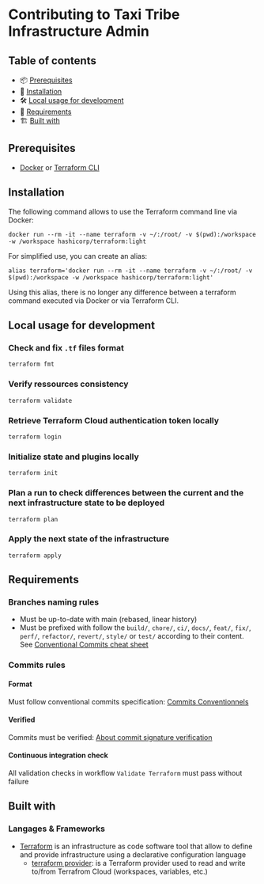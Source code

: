 # Contributing to Taxi Tribe Infrastructure Admin

## Table of contents

- 📦 [Prerequisites](#prerequisites)
- 🚀 [Installation](#installation)
- 🛠️ [Local usage for development](#local-usage-for-development)
- 🤝 [Requirements](#requirements)
- 🏗️ [Built with](#built-with)

## Prerequisites

- [Docker](https://www.docker.com/) or [Terraform CLI](https://www.terraform.io/cli)

## Installation

The following command allows to use the Terraform command line via Docker:
```shell
docker run --rm -it --name terraform -v ~/:/root/ -v $(pwd):/workspace -w /workspace hashicorp/terraform:light
```

For simplified use, you can create an alias:
```shell
alias terraform='docker run --rm -it --name terraform -v ~/:/root/ -v $(pwd):/workspace -w /workspace hashicorp/terraform:light'
```

Using this alias, there is no longer any difference between a terraform command executed via Docker or via Terraform CLI.

## Local usage for development

### Check and fix `.tf` files format

```shell
terraform fmt
```

### Verify ressources consistency

```shell
terraform validate
```

### Retrieve Terraform Cloud authentication token locally

```shell
terraform login
```

### Initialize state and plugins locally

```shell
terraform init
```

### Plan a run to check differences between the current and the next infrastructure state to be deployed

```shell
terraform plan
```

### Apply the next state of the infrastructure

```shell
terraform apply
```

## Requirements

### Branches naming rules

- Must be up-to-date with main (rebased, linear history)
- Must be prefixed with follow the `build/`, `chore/`, `ci/`, `docs/`, `feat/`, `fix/`, `perf/`, `refactor/`, `revert/`, `style/` or `test/` according to their content. See [Conventional Commits cheat sheet](https://kapeli.com/cheat_sheets/Conventional_Commits.docset/Contents/Resources/Documents/index)

### Commits rules

#### Format

Must follow conventional commits specification: [Commits Conventionnels](https://www.conventionalcommits.org/fr)

#### Verified

Commits must be verified: [About commit signature verification](https://docs.github.com/en/authentication/managing-commit-signature-verification/about-commit-signature-verification)

#### Continuous integration check

[//]: # (Todo)
All validation checks in workflow `Validate Terraform` must pass without failure

## Built with

### Langages & Frameworks

- [Terraform](https://www.terraform.io/) is an infrastructure as code software tool that allow to define and provide infrastructure using a declarative configuration language
  - [terraform provider](https://registry.terraform.io/providers/hashicorp/tfe): is a Terraform provider used to read and write to/from Terrafrom Cloud (workspaces, variables, etc.)
